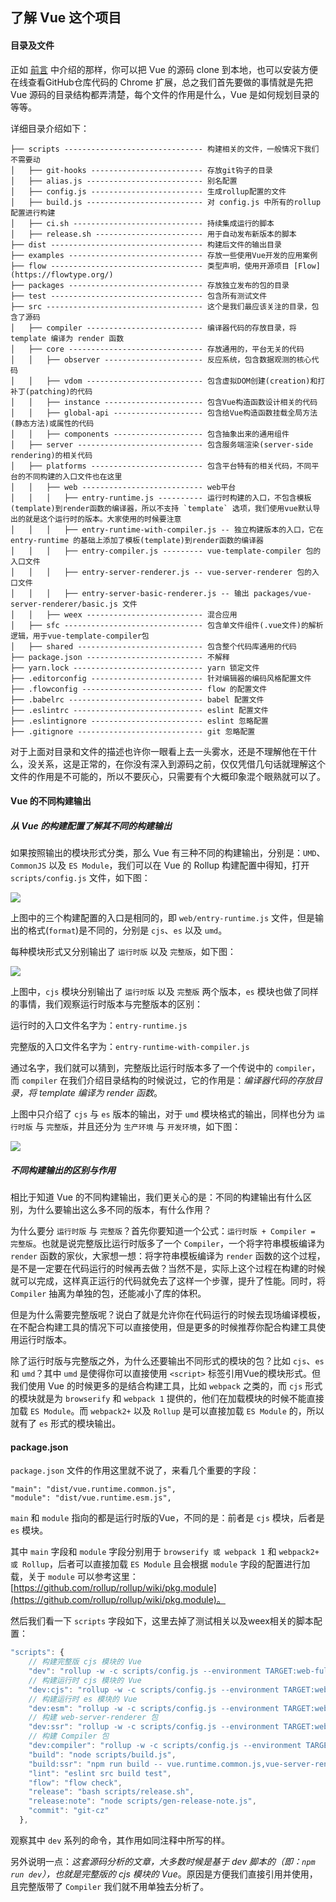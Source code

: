 ## 了解 Vue 这个项目

#### 目录及文件

正如 [前言](./前言.md) 中介绍的那样，你可以把 Vue 的源码 clone 到本地，也可以安装方便在线查看GitHub仓库代码的 Chrome 扩展，总之我们首先要做的事情就是先把 Vue 源码的目录结构都弄清楚，每个文件的作用是什么，Vue 是如何规划目录的等等。

详细目录介绍如下：

```
├── scripts ------------------------------- 构建相关的文件，一般情况下我们不需要动
│   ├── git-hooks ------------------------- 存放git钩子的目录
│   ├── alias.js -------------------------- 别名配置
│   ├── config.js ------------------------- 生成rollup配置的文件
│   ├── build.js -------------------------- 对 config.js 中所有的rollup配置进行构建
│   ├── ci.sh ----------------------------- 持续集成运行的脚本
│   ├── release.sh ------------------------ 用于自动发布新版本的脚本
├── dist ---------------------------------- 构建后文件的输出目录
├── examples ------------------------------ 存放一些使用Vue开发的应用案例
├── flow ---------------------------------- 类型声明，使用开源项目 [Flow](https://flowtype.org/)
├── packages ------------------------------ 存放独立发布的包的目录
├── test ---------------------------------- 包含所有测试文件
├── src ----------------------------------- 这个是我们最应该关注的目录，包含了源码
│   ├── compiler -------------------------- 编译器代码的存放目录，将 template 编译为 render 函数
│   ├── core ------------------------------ 存放通用的，平台无关的代码
│   │   ├── observer ---------------------- 反应系统，包含数据观测的核心代码
│   │   ├── vdom -------------------------- 包含虚拟DOM创建(creation)和打补丁(patching)的代码
│   │   ├── instance ---------------------- 包含Vue构造函数设计相关的代码
│   │   ├── global-api -------------------- 包含给Vue构造函数挂载全局方法(静态方法)或属性的代码
│   │   ├── components -------------------- 包含抽象出来的通用组件
│   ├── server ---------------------------- 包含服务端渲染(server-side rendering)的相关代码
│   ├── platforms ------------------------- 包含平台特有的相关代码，不同平台的不同构建的入口文件也在这里
│   │   ├── web --------------------------- web平台
│   │   │   ├── entry-runtime.js ---------- 运行时构建的入口，不包含模板(template)到render函数的编译器，所以不支持 `template` 选项，我们使用vue默认导出的就是这个运行时的版本。大家使用的时候要注意
│   │   │   ├── entry-runtime-with-compiler.js -- 独立构建版本的入口，它在 entry-runtime 的基础上添加了模板(template)到render函数的编译器
│   │   │   ├── entry-compiler.js --------- vue-template-compiler 包的入口文件
│   │   │   ├── entry-server-renderer.js -- vue-server-renderer 包的入口文件
│   │   │   ├── entry-server-basic-renderer.js -- 输出 packages/vue-server-renderer/basic.js 文件
│   │   ├── weex -------------------------- 混合应用
│   ├── sfc ------------------------------- 包含单文件组件(.vue文件)的解析逻辑，用于vue-template-compiler包
│   ├── shared ---------------------------- 包含整个代码库通用的代码
├── package.json -------------------------- 不解释
├── yarn.lock ----------------------------- yarn 锁定文件
├── .editorconfig ------------------------- 针对编辑器的编码风格配置文件
├── .flowconfig --------------------------- flow 的配置文件
├── .babelrc ------------------------------ babel 配置文件
├── .eslintrc ----------------------------- eslint 配置文件
├── .eslintignore ------------------------- eslint 忽略配置
├── .gitignore ---------------------------- git 忽略配置
```

对于上面对目录和文件的描述也许你一眼看上去一头雾水，还是不理解他在干什么，没关系，这是正常的，在你没有深入到源码之前，仅仅凭借几句话就理解这个文件的作用是不可能的，所以不要灰心，只需要有个大概印象混个眼熟就可以了。

#### Vue 的不同构建输出

##### 从 Vue 的构建配置了解其不同的构建输出

如果按照输出的模块形式分类，那么 Vue 有三种不同的构建输出，分别是：`UMD`、`CommonJS` 以及 `ES Module`，我们可以在 Vue 的 Rollup 构建配置中得知，打开 `scripts/config.js` 文件，如下图：

![](http://ovjvjtt4l.bkt.clouddn.com/2017-08-31-vue-build-config1.png)

上图中的三个构建配置的入口是相同的，即 `web/entry-runtime.js` 文件，但是输出的格式(`format`)是不同的，分别是 `cjs`、`es` 以及 `umd`。

每种模块形式又分别输出了 `运行时版` 以及 `完整版`，如下图：

![](http://ovjvjtt4l.bkt.clouddn.com/2017-08-31-130242.jpg)

上图中，`cjs` 模块分别输出了 `运行时版` 以及 `完整版` 两个版本，`es` 模块也做了同样的事情，我们观察运行时版本与完整版本的区别：

运行时的入口文件名字为：`entry-runtime.js`

完整版的入口文件名字为：`entry-runtime-with-compiler.js`

通过名字，我们就可以猜到，完整版比运行时版本多了一个传说中的 `compiler`，而 `compiler` 在我们介绍目录结构的时候说过，它的作用是：*编译器代码的存放目录，将 template 编译为 render 函数*。

上图中只介绍了 `cjs` 与 `es` 版本的输出，对于 `umd` 模块格式的输出，同样也分为 `运行时版` 与 `完整版`，并且还分为 `生产环境` 与 `开发环境`，如下图：

![](http://ovjvjtt4l.bkt.clouddn.com/2017-08-31-131849.jpg)

##### 不同构建输出的区别与作用

相比于知道 Vue 的不同构建输出，我们更关心的是：不同的构建输出有什么区别，为什么要输出这么多不同的版本，有什么作用？

为什么要分 `运行时版` 与 `完整版`？首先你要知道一个公式：`运行时版 + Compiler = 完整版`。也就是说完整版比运行时版多了一个 `Compiler`，一个将字符串模板编译为 `render` 函数的家伙，大家想一想：将字符串模板编译为 `render` 函数的这个过程，是不是一定要在代码运行的时候再去做？当然不是，实际上这个过程在构建的时候就可以完成，这样真正运行的代码就免去了这样一个步骤，提升了性能。同时，将 `Compiler` 抽离为单独的包，还能减小了库的体积。

但是为什么需要完整版呢？说白了就是允许你在代码运行的时候去现场编译模板，在不配合构建工具的情况下可以直接使用，但是更多的时候推荐你配合构建工具使用运行时版本。

除了运行时版与完整版之外，为什么还要输出不同形式的模块的包？比如 `cjs`、`es` 和 `umd`？其中 `umd` 是使得你可以直接使用 `<script>` 标签引用Vue的模块形式。但我们使用 Vue 的时候更多的是结合构建工具，比如 `webpack` 之类的，而 `cjs` 形式的模块就是为 `browserify` 和 `webpack 1` 提供的，他们在加载模块的时候不能直接加载 `ES Module`。而 `webpack2+` 以及 `Rollup` 是可以直接加载 `ES Module` 的，所以就有了 `es` 形式的模块输出。

#### package.json

`package.json` 文件的作用这里就不说了，来看几个重要的字段：

```sj
"main": "dist/vue.runtime.common.js",
"module": "dist/vue.runtime.esm.js",
```

`main` 和 `module` 指向的都是运行时版的Vue，不同的是：前者是 `cjs` 模块，后者是 `es` 模块。

其中 `main` 字段和 `module` 字段分别用于 `browserify 或 webpack 1` 和 `webpack2+ 或 Rollup`，后者可以直接加载 `ES Module` 且会根据 `module` 字段的配置进行加载，关于 `module` 可以参考这里：[https://github.com/rollup/rollup/wiki/pkg.module](https://github.com/rollup/rollup/wiki/pkg.module)。

然后我们看一下 `scripts` 字段如下，这里去掉了测试相关以及weex相关的脚本配置：

```js
"scripts": {
	// 构建完整版 cjs 模块的 Vue
    "dev": "rollup -w -c scripts/config.js --environment TARGET:web-full-dev",
    // 构建运行时 cjs 模块的 Vue
    "dev:cjs": "rollup -w -c scripts/config.js --environment TARGET:web-runtime-cjs",
    // 构建运行时 es 模块的 Vue
    "dev:esm": "rollup -w -c scripts/config.js --environment TARGET:web-runtime-esm",
    // 构建 web-server-renderer 包
    "dev:ssr": "rollup -w -c scripts/config.js --environment TARGET:web-server-renderer",
    // 构建 Compiler 包
    "dev:compiler": "rollup -w -c scripts/config.js --environment TARGET:web-compiler ",
    "build": "node scripts/build.js",
    "build:ssr": "npm run build -- vue.runtime.common.js,vue-server-renderer",
    "lint": "eslint src build test",
    "flow": "flow check",
    "release": "bash scripts/release.sh",
    "release:note": "node scripts/gen-release-note.js",
    "commit": "git-cz"
  },
```

观察其中 `dev` 系列的命令，其作用如同注释中所写的样。

另外说明一点：*这套源码分析的文章，大多数时候是基于 dev 脚本的（即：`npm run dev`），也就是完整版的 cjs 模块的 Vue*。原因是方便我们直接引用并使用，且完整版带了 `Compiler` 我们就不用单独去分析了。









